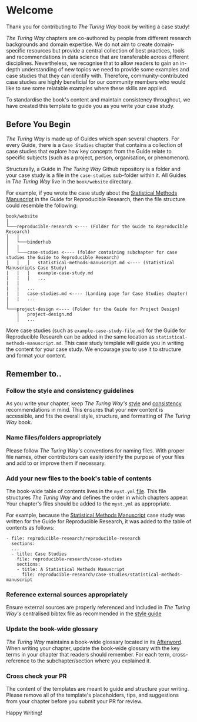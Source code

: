 # Welcome

Thank you for contributing to _The Turing Way_ book by writing a case study!

_The Turing Way_ chapters are co-authored by people from different research backgrounds and domain expertise.
 We do not aim to create domain-specific resources but provide a central collection of best practices, tools and recommendations in data science that are transferable across different disciplines.
 Nevertheless, we recognise that to allow readers to gain an in-depth understanding of new topics we need to provide some examples and case studies that they can identify with.
Therefore, community-contributed case studies are highly beneficial for our community members who would like to see some relatable examples where these skills are applied.

To standardise the book's content and maintain consistency throughout, we have created this template to guide you as you write your case study.

## Before You Begin

_The Turing Way_ is made up of Guides which span several chapters.
For every Guide, there is a `Case Studies` chapter that contains a collection of case studies that explore how key concepts from the Guide relate to specific subjects (such as a project, person, organisation, or phenomenon).

Structurally, a Guide in _The Turing Way_ Github repository is a folder and your case study is a file in the `case-studies` sub-folder within it.
All Guides in _The Turing Way_ live in the `book/website` directory.

For example, if you wrote the case study about the [Statistical Methods Manuscript](https://book.the-turing-way.org/reproducible-research/case-studies/statistical-methods-manuscript.html) in the Guide for Reproducible Research, then the file structure could resemble the following:

```
book/website
│
└───reproducible-research <---- (Folder for the Guide to Reproducible Research)
│   │
│   └───binderhub
│   │
│   └───case-studies <---- (folder containing subchapter for case studies the Guide to Reproducible Research)
│   |   │   statistical-methods-manuscript.md <---- (Statistical Manuscripts Case Study)
|   |   |   example-case-study.md
|   |   |   ...
|   |
|   |   ...
|   |   case-studies.md <---- (Landing page for Case Studies chapter)
|   |   ...
│   
└───project-design <---- (Folder for the Guide for Project Design)
    │   project-design.md
    │   ...
```

More case studies (such as `example-case-study-file.md`) for the Guide for Reproducible Research can be added in the same location as `statistical-methods-manuscript.md`.
This case study template will guide you in writing the content for your case study.
We encourage you to use it to structure and format your content.

## Remember to..

### Follow the style and consistency guidelines

As you write your chapter, keep _The Turing Way's_ [style](https://book.the-turing-way.org/community-handbook/style.html) and [consistency](https://book.the-turing-way.org/community-handbook/consistency.html) recommendations in mind.
This ensures that your new content is accessible, and fits the overall style, structure, and formatting of _The Turing Way_ book.

### Name files/folders appropriately

Please follow _The Turing Way's_ conventions for naming files.
With proper file names, other contributors can easily identify the purpose of your files and add to or improve them if necessary. 


### Add your new files to the book's table of contents

The book-wide table of contents lives in the `myst.yml` [file](book/website/myst.yml).
This file structures _The Turing Way_ and defines the order in which chapters appear.
Your chapter's files should be added to the `myst.yml` as appropriate.

For example, because the [Statistical Methods Manuscript](https://book.the-turing-way.org/reproducible-research/case-studies/statistical-methods-manuscript.html) case study was written for the Guide for Reproducible Research, it was added to the table of contents as follows:


```
- file: reproducible-research/reproducible-research
  sections:
  ...
  - title: Case Studies
    file: reproducible-research/case-studies
    sections:
    - title: A Statistical Methods Manuscript
      file: reproducible-research/case-studies/statistical-methods-manuscript
```

### Reference external sources appropriately

Ensure external sources are properly referenced and included in _The Turing Way's_ centralised bibtex file as recommended in the [style guide](https://deploy-preview-1459--book.the-turing-way.org/community-handbook/style/style-citing.html#ch-style-citing)

### Update the book-wide glossary

_The Turing Way_ maintains a book-wide glossary located in its [Afterword](https://book.the-turing-way.org/afterword/glossary.html).
When writing your chapter, update the book-wide glossary with the key terms in your chapter that readers should remember.
For each term, cross-reference to the subchapter/section where you explained it.


### Cross check your PR

The content of the templates are meant to guide and structure your writing.
Please remove all of the template's placeholders, tips, and suggestions from your chapter before you submit your PR for review.

Happy Writing!
